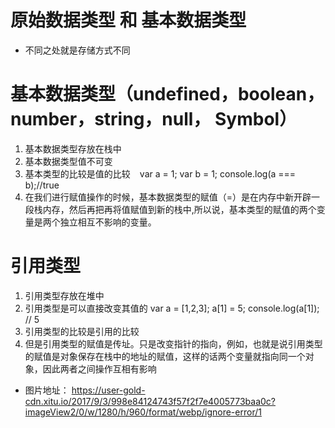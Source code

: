 # 原始数据类型 和 基本数据类型
- 不同之处就是存储方式不同
 # 基本数据类型（undefined，boolean，number，string，null， Symbol）
  1. 基本数据类型存放在栈中
  2. 基本数据类型值不可变
  3. 基本类型的比较是值的比较
  ` ` var a = 1;
      var b = 1;
      console.log(a === b);//true
  4. 在我们进行赋值操作的时候，基本数据类型的赋值（=）是在内存中新开辟一段栈内存，然后再把再将值赋值到新的栈中,所以说，基本类型的赋值的两个变量是两个独立相互不影响的变量。

 # 引用类型
  1. 引用类型存放在堆中
  2. 引用类型是可以直接改变其值的
      var a = [1,2,3];
      a[1] = 5;
      console.log(a[1]); // 5
  3. 引用类型的比较是引用的比较
  4. 但是引用类型的赋值是传址。只是改变指针的指向，例如，也就是说引用类型的赋值是对象保存在栈中的地址的赋值，这样的话两个变量就指向同一个对象，因此两者之间操作互相有影响

- 图片地址： https://user-gold-cdn.xitu.io/2017/9/3/998e84124743f57f2f7e4005773baa0c?imageView2/0/w/1280/h/960/format/webp/ignore-error/1